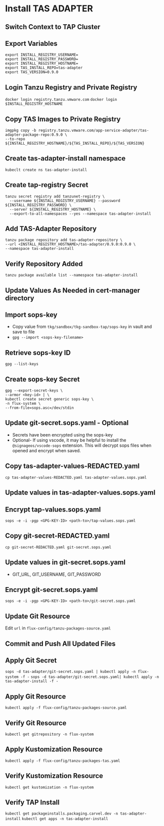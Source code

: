 # Install TAS ADAPTER
## Switch Context to TAP Cluster

## Export Variables
```
export INSTALL_REGISTRY_USERNAME=
export INSTALL_REGISTRY_PASSWORD=
export INSTALL_REGISTRY_HOSTNAME=
export TAS_INSTALL_REPO=tas-adapter
export TAS_VERSION=0.9.0
```

## Login Tanzu Registry and Private Registry
`docker login registry.tanzu.vmware.com`
`docker login $INSTALL_REGISTRY_HOSTNAME`

## Copy TAS Images to Private Registry
```
imgpkg copy -b registry.tanzu.vmware.com/app-service-adapter/tas-adapter-package-repo:0.9.0 \
--to-repo ${INSTALL_REGISTRY_HOSTNAME}/${TAS_INSTALL_REPO}/${TAS_VERSION}
```

## Create tas-adapter-install namespace
`kubeclt create ns tas-adapter-install`

## Create tap-registry Secret
```
tanzu secret registry add tanzunet-registry \
  --username ${INSTALL_REGISTRY_USERNAME} --password ${INSTALL_REGISTRY_PASSWORD} \
  --server ${INSTALL_REGISTRY_HOSTNAME} \
  --export-to-all-namespaces --yes --namespace tas-adapter-install
```

## Add TAS-Adapter Repository
```
tanzu package repository add tas-adapter-repository \
--url <INSTALL_REGISTRY_HOSTNAME>/tas-adapter/0.9.0:0.9.0 \
--namespace tas-adapter-install
```

## Verify Repository Added

`tanzu package available list --namespace tas-adapter-install`

## Update Values As Needed in cert-manager directory

## Import sops-key
- Copy value from `tkg/sandbox/tkg-sandbox-tap/sops-key` in vault and save to file
- `gpg --import <sops-key-filename>`

## Retrieve sops-key ID
`gpg --list-keys`

## Create sops-key Secret
```
gpg --export-secret-keys \
--armor <key-id> | \
kubectl create secret generic sops-key \
-n flux-system \
--from-file=sops.asc=/dev/stdin
```

## Update git-secret.sops.yaml - Optional
- Secrets have been encrypted using the sops-key
- Optional- If using vscode, it may be helpful to install the `@signageos/vscode-sops` extension.  This will decrypt sops files when opened and encrypt when saved.

## Copy tas-adapter-values-REDACTED.yaml
`cp tas-adapter-values-REDACTED.yaml tas-adapter-values.sops.yaml`

## Update values in tas-adapter-values.sops.yaml

## Encrypt tap-values.sops.yaml
`sops -e -i -pgp <GPG-KEY-ID> <path-to>/tap-values.sops.yaml`

## Copy git-secret-REDACTED.yaml
`cp git-secret-REDACTED.yaml git-secret.sops.yaml`

## Update values in git-secret.sops.yaml
- GIT_URL, GIT_USERNAME, GIT_PASSWORD

## Encrypt git-secret.sops.yaml
`sops -e -i -pgp <GPG-KEY-ID> <path-to>/git-secret.sops.yaml`

## Update Git Resource
Edit `url` in `flux-config/tanzu-packages-source.yaml`

## Commit and Push All Updated Files

## Apply Git Secret
`sops -d tas-adapter/git-secret.sops.yaml | kubectl apply -n flux-system -f -`
`sops -d tas-adapter/git-secret.sops.yaml| kubectl apply -n tas-adapter-install -f -`

## Apply Git Resource
`kubectl apply -f flux-config/tanzu-packages-source.yaml`

## Verify Git Resource 
`kubectl get gitrepository -n flux-system`

## Apply Kustomization Resource
`kubectl apply -f flux-config/tanzu-packages-tas.yaml`

## Verify Kustomization Resource
`kubectl get kustomization -n flux-system`

## Verify TAP Install
`kubectl get packageinstalls.packaging.carvel.dev -n tas-adapter-install`
`kubectl get apps -n tas-adapter-install`